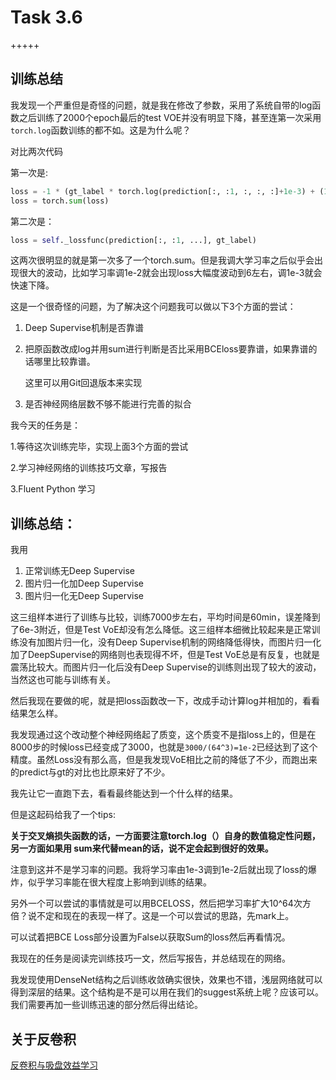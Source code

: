# Task 3.6

+++++

## 训练总结

我发现一个严重但是奇怪的问题，就是我在修改了参数，采用了系统自带的log函数之后训练了2000个epoch最后的test VOE并没有明显下降，甚至连第一次采用`torch.log`函数训练的都不如。这是为什么呢？

对比两次代码

第一次是:

```python
loss = -1 * (gt_label * torch.log(prediction[:, :1, :, :, :]+1e-3) + (1 - gt_label) * torch.log(prediction[:, 1:2, :, :, :])+1e-3)
loss = torch.sum(loss)
```

第二次是：

```python
loss = self._lossfunc(prediction[:, :1, ...], gt_label)
```

这两次很明显的就是第一次多了一个torch.sum。但是我调大学习率之后似乎会出现很大的波动，比如学习率调1e-2就会出现loss大幅度波动到6左右，调1e-3就会快速下降。

这是一个很奇怪的问题，为了解决这个问题我可以做以下3个方面的尝试：

1. Deep Supervise机制是否靠谱

2. 把原函数改成log并用sum进行判断是否比采用BCEloss要靠谱，如果靠谱的话哪里比较靠谱。

   这里可以用Git回退版本来实现

3. 是否神经网络层数不够不能进行完善的拟合

我今天的任务是：

1.等待这次训练完毕，实现上面3个方面的尝试

2.学习神经网络的训练技巧文章，写报告

3.Fluent Python 学习

## 训练总结：

我用

1. 正常训练无Deep Supervise
2. 图片归一化加Deep Supervise
3. 图片归一化无Deep Supervise

这三组样本进行了训练与比较，训练7000步左右，平均时间是60min，误差降到了6e-3附近，但是Test VoE却没有怎么降低。这三组样本细微比较起来是正常训练没有加图片归一化，没有Deep Supervise机制的网络降低得快，而图片归一化加了DeepSupervise的网络则也表现得不坏，但是Test VoE总是有反复，也就是震荡比较大。而图片归一化后没有Deep Supervise的训练则出现了较大的波动，当然这也可能与训练有关。

然后我现在要做的呢，就是把loss函数改一下，改成手动计算log并相加的，看看结果怎么样。

我发现通过这个改动整个神经网络起了质变，这个质变不是指loss上的，但是在8000步的时候loss已经变成了3000，也就是`3000/(64^3)=1e-2`已经达到了这个精度。虽然Loss没有那么高，但是我发现VoE相比之前的降低了不少，而跑出来的predict与gt的对比也比原来好了不少。

我先让它一直跑下去，看看最终能达到一个什么样的结果。

但是这起码给我了一个tips:

**关于交叉熵损失函数的话，一方面要注意torch.log（）自身的数值稳定性问题，另一方面如果用 sum来代替mean的话，说不定会起到很好的效果。**

注意到这并不是学习率的问题。我将学习率由1e-3调到1e-2后就出现了loss的爆炸，似乎学习率能在很大程度上影响到训练的结果。

另外一个可以尝试的事情就是可以用BCELOSS，然后把学习率扩大10^64次方倍？说不定和现在的表现一样了。这是一个可以尝试的思路，先mark上。

可以试着把BCE Loss部分设置为False以获取Sum的loss然后再看情况。

我现在的任务是阅读完训练技巧一文，然后写报告，并总结现在的网络。

我发现使用DenseNet结构之后训练收敛确实很快，效果也不错，浅层网络就可以得到深层的结果。这个结构是不是可以用在我们的suggest系统上呢？应该可以。我们需要再加一些训练迅速的部分然后得出结论。

## 关于反卷积

[反卷积与吸盘效益学习](https://distill.pub/2016/deconv-checkerboard/)

